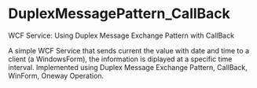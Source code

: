 # DuplexMessagePattern_CallBack
WCF Service: Using Duplex Message Exchange Pattern with CallBack

A simple WCF Service that sends current the value with date and time to a client (a WindowsForm), the information is diplayed at a specific time interval. 
Implemented using Duplex Message Exchange Pattern, CallBack, WinForm, Oneway Operation. 
